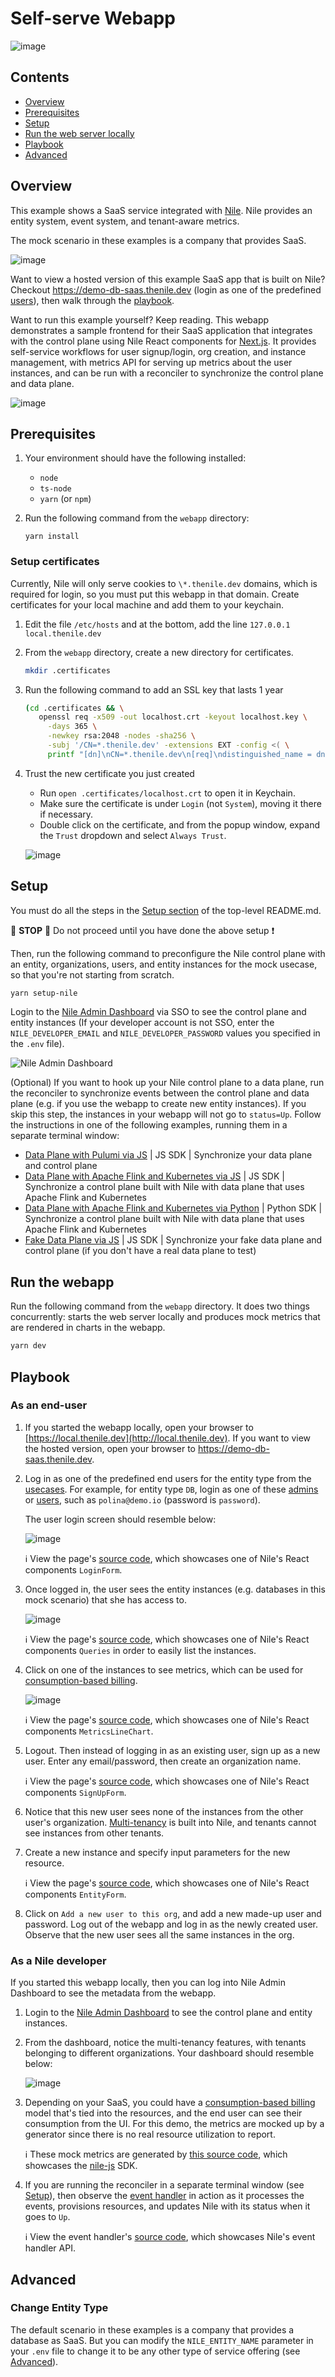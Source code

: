 # Self-serve Webapp

![image](../images/Nile-text-logo.png)

## Contents

* [Overview](#overview)
* [Prerequisites](#prerequisites)
* [Setup](#setup)
* [Run the web server locally](#run-the-web-server-locally)
* [Playbook](#playbook)
* [Advanced](#advanced)

## Overview

This example shows a SaaS service integrated with [Nile](https://thenile.dev/). 
Nile provides an entity system, event system, and tenant-aware metrics.

The mock scenario in these examples is a company that provides SaaS.

![image](../images/saas.png)

Want to view a hosted version of this example SaaS app that is built on Nile?  Checkout https://demo-db-saas.thenile.dev (login as one of the predefined [users](../usecases/DB/init/users.json)), then walk through the [playbook](#playbook).

Want to run this example yourself?  Keep reading.
This webapp demonstrates a sample frontend for their SaaS application that integrates with the control plane using Nile React components for [Next.js](https://nextjs.org/).
It provides self-service workflows for user signup/login, org creation, and instance management, with metrics API for serving up metrics about the user instances, and can be run with a reconciler to synchronize the control plane and data plane.

![image](../images/webapp.png)

## Prerequisites

1. Your environment should have the following installed:

   - `node`
   - `ts-node`
   - `yarn` (or `npm`)

2. Run the following command from the `webapp` directory:

   ```
   yarn install
   ```

### Setup certificates

Currently, Nile will only serve cookies to `\*.thenile.dev` domains, which is required for login, so you must put this webapp in that domain. Create certificates for your local machine and add them to your keychain.

1. Edit the file `/etc/hosts` and at the bottom, add the line `127.0.0.1 local.thenile.dev`

2. From the `webapp` directory, create a new directory for certificates.

   ```bash
   mkdir .certificates
   ```

3. Run the following command to add an SSL key that lasts 1 year

   ```bash
   (cd .certificates && \
      openssl req -x509 -out localhost.crt -keyout localhost.key \
        -days 365 \
        -newkey rsa:2048 -nodes -sha256 \
        -subj '/CN=*.thenile.dev' -extensions EXT -config <( \
        printf "[dn]\nCN=*.thenile.dev\n[req]\ndistinguished_name = dn\n[EXT]\nsubjectAltName=DNS:*.thenile.dev\nkeyUsage=digitalSignature\nextendedKeyUsage=serverAuth"))
   ```

3. Trust the new certificate you just created

   - Run `open .certificates/localhost.crt` to open it in Keychain.
   - Make sure the certificate is under `Login` (not `System`), moving it there if necessary.
   - Double click on the certificate, and from the popup window, expand the `Trust` dropdown and select `Always Trust`.

   ![image](images/certs.png)

## Setup

You must do all the steps in the [Setup section](../README.md#setup) of the top-level README.md.

:stop_sign: **STOP** :stop_sign: Do not proceed until you have done the above setup :heavy_exclamation_mark:

Then, run the following command to preconfigure the Nile control plane with an entity, organizations, users, and entity instances for the mock usecase, so that you're not starting from scratch.

   ```bash
   yarn setup-nile
   ```

   Login to the [Nile Admin Dashboard](https://nad.thenile.dev/) via SSO to see the control plane and entity instances (If your developer account is not SSO, enter the `NILE_DEVELOPER_EMAIL` and `NILE_DEVELOPER_PASSWORD` values you specified in the `.env` file).
   
   ![Nile Admin Dashboard](../multi-tenancy/images/nad.png)

(Optional) If you want to hook up your Nile control plane to a data plane, run the reconciler to synchronize events between the control plane and data plane (e.g. if you use the webapp to create new entity instances). If you skip this step, the instances in your webapp will not go to `status=Up`.  Follow the instructions in one of the following examples, running them in a separate terminal window:

  - [Data Plane with Pulumi via JS](data-plane/pulumi/) | JS SDK | Synchronize your data plane and control plane
  - [Data Plane with Apache Flink and Kubernetes via JS](data-plane/k8s/) | JS SDK | Synchronize a control plane built with Nile with data plane that uses Apache Flink and Kubernetes
  - [Data Plane with Apache Flink and Kubernetes via Python](data-plane-python/k8s/) | Python SDK | Synchronize a control plane built with Nile with data plane that uses Apache Flink and Kubernetes
  - [Fake Data Plane via JS](data-plane/fake/) | JS SDK | Synchronize your fake data plane and control plane (if you don't have a real data plane to test)
  
## Run the webapp

Run the following command from the `webapp` directory.  It does two things concurrently: starts the web server locally and produces mock metrics that are rendered in charts in the webapp.

```bash
yarn dev
```

## Playbook

### As an end-user

1. If you started the webapp locally, open your browser to [https://local.thenile.dev](http://local.thenile.dev).  If you want to view the hosted version, open your browser to https://demo-db-saas.thenile.dev.

2. Log in as one of the predefined end users for the entity type from the [usecases](../usecases/). For example, for entity type `DB`, login as one of these [admins](../usecases/DB/init/admins.json) or [users](../usecases/DB/init/users.json), such as `polina@demo.io` (password is `password`).

   The user login screen should resemble below:

   ![image](images/login.png)

   :information_source: View the page's [source code](components/MyLoginForm/index.tsx), which showcases one of Nile's React components `LoginForm`.

3. Once logged in, the user sees the entity instances (e.g. databases in this mock scenario) that she has access to.

   ![image](images/instances.png)

   :information_source: View the page's [source code](components/db/GridView/index.tsx), which showcases one of Nile's React components `Queries` in order to easily list the instances.

4. Click on one of the instances to see metrics, which can be used for [consumption-based billing](https://www.thenile.dev/blog/launch-infra-saas#metrics-and-consumption-based-billing).

   ![image](images/metrics.png)

   :information_source: View the page's [source code](components/InstanceMetrics/RequestsLineChart/index.tsx), which showcases one of Nile's React components `MetricsLineChart`.

5. Logout. Then instead of logging in as an existing user, sign up as a new user.  Enter any email/password, then create an organization name.

   :information_source: View the page's [source code](components/MySignupForm/index.tsx), which showcases one of Nile's React components `SignUpForm`.

6. Notice that this new user sees none of the instances from the other user's organization.  [Multi-tenancy](https://www.thenile.dev/blog/launch-infra-saas#multi-tenant-control-plane) is built into Nile, and tenants cannot see instances from other tenants.

7. Create a new instance and specify input parameters for the new resource.

   :information_source: View the page's [source code](components/EntityTable/CreateInstance.tsx), which showcases one of Nile's React components `EntityForm`.

8. Click on `Add a new user to this org`, and add a new made-up user and password. Log out of the webapp and log in as the newly created user. Observe that the new user sees all the same instances in the org.

### As a Nile developer

If you started this webapp locally, then you can log into Nile Admin Dashboard to see the metadata from the webapp.

1. Login to the [Nile Admin Dashboard](https://nad.thenile.dev/) to see the control plane and entity instances.

2. From the dashboard, notice the multi-tenancy features, with tenants belonging to different organizations. Your dashboard should resemble below:

   ![image](images/nad.png)

3. Depending on your SaaS, you could have a [consumption-based billing](https://www.thenile.dev/blog/launch-infra-saas#metrics-and-consumption-based-billing) model that's tied into the resources, and the end user can see their consumption from the UI.  For this demo, the metrics are mocked up by a generator since there is no real resource utilization to report.

   :information_source: These mock metrics are generated by [this source code](../metrics/src/generate_metrics.ts), which showcases the [nile-js](https://github.com/TheNileDev/nile-js) SDK.

4. If you are running the reconciler in a separate terminal window (see [Setup](#setup)), then observe the [event handler](https://www.thenile.dev/blog/launch-infra-saas#event-handling-and-synchronization-with-the-data-plane) in action as it processes the events, provisions resources, and updates Nile with its status when it goes to `Up`. 

   :information_source: View the event handler's [source code](../data-plane/fake/src/commands/reconcile/index.ts), which showcases Nile's event handler API.

## Advanced

### Change Entity Type

The default scenario in these examples is a company that provides a database as SaaS.
But you can modify the `NILE_ENTITY_NAME` parameter in your `.env` file to change it to be any other type of service offering (see [Advanced](../README.md#advanced)).
